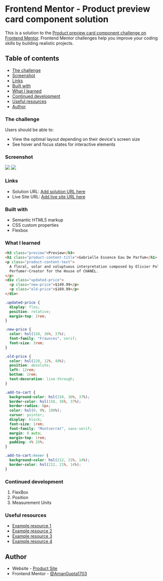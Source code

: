 # Frontend Mentor - Product preview card component solution

This is a solution to the [Product preview card component challenge on Frontend Mentor](https://www.frontendmentor.io/challenges/product-preview-card-component-GO7UmttRfa). Frontend Mentor challenges help you improve your coding skills by building realistic projects.

## Table of contents

  - [The challenge](#the-challenge)
  - [Screenshot](#screenshot)
  - [Links](#links)
  - [Built with](#built-with)
  - [What I learned](#what-i-learned)
  - [Continued development](#continued-development)
  - [Useful resources](#useful-resources)
- [Author](#author)

### The challenge

Users should be able to:

- View the optimal layout depending on their device's screen size
- See hover and focus states for interactive elements

### Screenshot

![](Output/Desktop-img.png)
![](Output/phone-img.png)


### Links

- Solution URL: [Add solution URL here](https://your-solution-url.com)
- Live Site URL: [Add live site URL here](https://your-live-site-url.com)


### Built with

- Semantic HTML5 markup
- CSS custom properties
- Flexbox

### What I learned

```html
<h3 class="preview">Preview</h3>
<h1 class="product-content-title">Gabrielle Essence Eau De Parfum</h1>
<p class="product-content-text">
  A floral, solar and voluptuous interpretation composed by Olivier Polge,
  Perfumer-Creator for the House of CHANEL.
</p>
<div class="updated-price">
  <p class="new-price">$149.99</p>
  <p class="old-price">$169.99</p>
</div>
```

```css
.updated-price {
  display: flex;
  position: relative;
  margin-top: 2rem;
}

.new-price {
  color: hsl(158, 36%, 37%);
  font-family: "Fraunces", serif;
  font-size: 3rem;
}

.old-price {
  color: hsl(228, 12%, 48%);
  position: absolute;
  left: 12rem;
  bottom: 2rem;
  text-decoration: line-through;
}

.add-to-cart {
  background-color: hsl(158, 36%, 37%);
  border-color: hsl(158, 36%, 37%);
  border-radius: 8px;
  color: hsl(0, 0%, 100%);
  cursor: pointer;
  display: block;
  font-size: 1rem;
  font-family: "Montserrat", sans-serif;
  margin: 0 auto;
  margin-top: 1rem;
  padding: 4% 26%;
}

.add-to-cart:hover {
  background-color: hsl(212, 21%, 14%);
  border-color: hsl(212, 21%, 14%);
}
```

### Continued development

1) FlexBox
2) Position
3) Measurement Units

### Useful resources

- [Example resource 1](https://www.geeksforgeeks.org/css-hover-selector/?ref=lbp)
- [Example resource 2](https://www.w3schools.com/css/css_positioning.asp) 
- [Example resource 3](https://www.w3schools.com/css/css3_flexbox.asp) 
- [Example resource 4](https://www.w3schools.com/cssref/css_units.asp) 

## Author

- Website - [Product Site](https://amangupta1703.github.io/ProductCard//tree/main/product-preview-card-component-main)
- Frontend Mentor - [@AmanGupta1703](https://www.frontendmentor.io/profile/AmanGupta1703)
